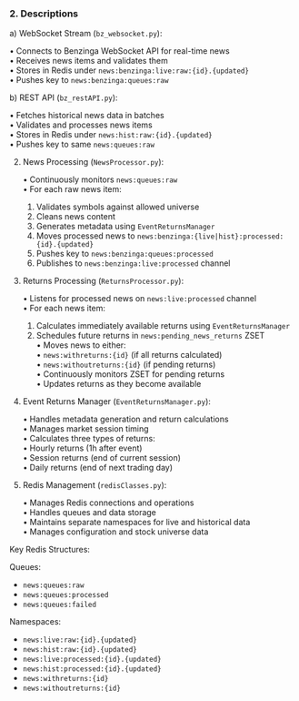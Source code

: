 

### 2. Descriptions

   a) WebSocket Stream (`bz_websocket.py`):
   
   • Connects to Benzinga WebSocket API for real-time news  
   • Receives news items and validates them  
   • Stores in Redis under `news:benzinga:live:raw:{id}.{updated}`  
   • Pushes key to `news:benzinga:queues:raw`

   b) REST API (`bz_restAPI.py`):

   • Fetches historical news data in batches  
   • Validates and processes news items  
   • Stores in Redis under `news:hist:raw:{id}.{updated}`  
   • Pushes key to same `news:queues:raw`

2. News Processing (`NewsProcessor.py`):

   • Continuously monitors `news:queues:raw`  
   • For each raw news item:  
     1. Validates symbols against allowed universe  
     2. Cleans news content  
     3. Generates metadata using `EventReturnsManager`  
     4. Moves processed news to `news:benzinga:{live|hist}:processed:{id}.{updated}`  
     5. Pushes key to `news:benzinga:queues:processed`  
     6. Publishes to `news:benzinga:live:processed` channel

3. Returns Processing (`ReturnsProcessor.py`):

   • Listens for processed news on `news:live:processed` channel  
   • For each news item:  
     1. Calculates immediately available returns using `EventReturnsManager`  
     2. Schedules future returns in `news:pending_news_returns` ZSET  
   • Moves news to either:  
     • `news:withreturns:{id}` (if all returns calculated)  
     • `news:withoutreturns:{id}` (if pending returns)  
   • Continuously monitors ZSET for pending returns  
   • Updates returns as they become available

4. Event Returns Manager (`EventReturnsManager.py`):

   • Handles metadata generation and return calculations  
   • Manages market session timing  
   • Calculates three types of returns:  
     • Hourly returns (1h after event)  
     • Session returns (end of current session)  
     • Daily returns (end of next trading day)

5. Redis Management (`redisClasses.py`):

   • Manages Redis connections and operations  
   • Handles queues and data storage  
   • Maintains separate namespaces for live and historical data  
   • Manages configuration and stock universe data

Key Redis Structures:

Queues:  
- `news:queues:raw`  
- `news:queues:processed`  
- `news:queues:failed`  

Namespaces:  
- `news:live:raw:{id}.{updated}`  
- `news:hist:raw:{id}.{updated}`  
- `news:live:processed:{id}.{updated}`  
- `news:hist:processed:{id}.{updated}`  
- `news:withreturns:{id}`  
- `news:withoutreturns:{id}`
